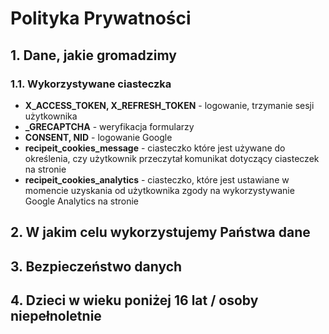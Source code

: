 # Polityka Prywatności

## 1. Dane, jakie gromadzimy

### 1.1. Wykorzystywane ciasteczka

- **X_ACCESS_TOKEN, X_REFRESH_TOKEN** - logowanie, trzymanie sesji użytkownika
- **\_GRECAPTCHA** - weryfikacja formularzy
- **CONSENT, NID** - logowanie Google
- **recipeit_cookies_message** - ciasteczko które jest używane do określenia, czy użytkownik przeczytał komunikat dotyczący ciasteczek na stronie
- **recipeit_cookies_analytics** - ciasteczko, które jest ustawiane w momencie uzyskania od użytkownika zgody na wykorzystywanie Google Analytics na stronie

## 2. W jakim celu wykorzystujemy Państwa dane

## 3. Bezpieczeństwo danych

## 4. Dzieci w wieku poniżej 16 lat / osoby niepełnoletnie
